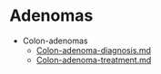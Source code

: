 
# Adenomas

- Colon-adenomas
  - [Colon-adenoma-diagnosis.md](./Colon-adenoma-diagnosis.md)
  - [Colon-adenoma-treatment.md](./Colon-adenoma-treatment.md)

